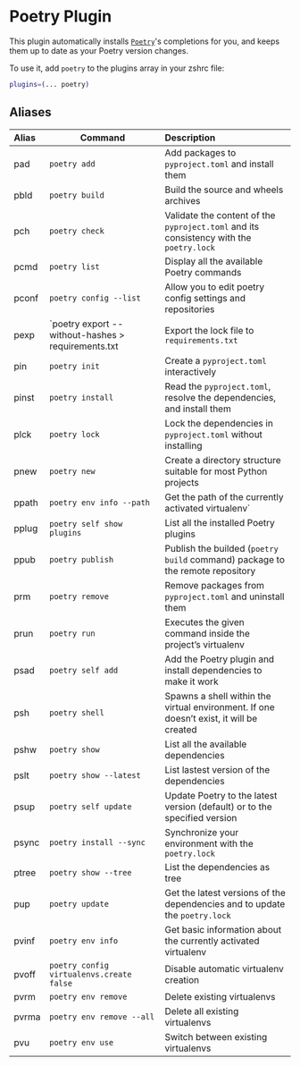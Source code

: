 # Poetry Plugin

This plugin automatically installs [`Poetry`](https://python-poetry.org/)'s
completions for you, and keeps them up to date as your Poetry version changes.

To use it, add `poetry` to the plugins array in your zshrc file:

```zsh
plugins=(... poetry)
```

## Aliases

| Alias | Command                                            | Description                                                                             |
| :---- | -------------------------------------------------- | :-------------------------------------------------------------------------------------- |
| pad   | `poetry add`                                       | Add packages to `pyproject.toml` and install them                                       |
| pbld  | `poetry build`                                     | Build the source and wheels archives                                                    |
| pch   | `poetry check`                                     | Validate the content of the `pyproject.toml` and its consistency with the `poetry.lock` |
| pcmd  | `poetry list`                                      | Display all the available Poetry commands                                               |
| pconf | `poetry config --list`                             | Allow you to edit poetry config settings and repositories                               |
| pexp  | `poetry export --without-hashes > requirements.txt | Export the lock file to `requirements.txt`                                              |
| pin   | `poetry init`                                      | Create a `pyproject.toml` interactively                                                 |
| pinst | `poetry install`                                   | Read the `pyproject.toml`, resolve the dependencies, and install them                   |
| plck  | `poetry lock`                                      | Lock the dependencies in `pyproject.toml` without installing                            |
| pnew  | `poetry new`                                       | Create a directory structure suitable for most Python projects                          |
| ppath | `poetry env info --path`                           | Get the path of the currently activated virtualenv`                                     |
| pplug | `poetry self show plugins`                         | List all the installed Poetry plugins                                                   |
| ppub  | `poetry publish`                                   | Publish the builded (`poetry build` command) package to the remote repository           |
| prm   | `poetry remove`                                    | Remove packages from `pyproject.toml` and uninstall them                                |
| prun  | `poetry run`                                       | Executes the given command inside the project’s virtualenv                              |
| psad  | `poetry self add`                                  | Add the Poetry plugin and install dependencies to make it work                          |
| psh   | `poetry shell`                                     | Spawns a shell within the virtual environment. If one doesn’t exist, it will be created |
| pshw  | `poetry show`                                      | List all the available dependencies                                                     |
| pslt  | `poetry show --latest`                             | List lastest version of the dependencies                                                |
| psup  | `poetry self update`                               | Update Poetry to the latest version (default) or to the specified version               |
| psync | `poetry install --sync`                            | Synchronize your environment with the `poetry.lock`                                     |
| ptree | `poetry show --tree`                               | List the dependencies as tree                                                           |
| pup   | `poetry update`                                    | Get the latest versions of the dependencies and to update the `poetry.lock`             |
| pvinf | `poetry env info`                                  | Get basic information about the currently activated virtualenv                          |
| pvoff | `poetry config virtualenvs.create false`           | Disable automatic virtualenv creation                                                   |
| pvrm  | `poetry env remove`                                | Delete existing virtualenvs                                                             |
| pvrma | `poetry env remove --all`                          | Delete all existing virtualenvs                                                         |
| pvu   | `poetry env use`                                   | Switch between existing virtualenvs                                                     |
